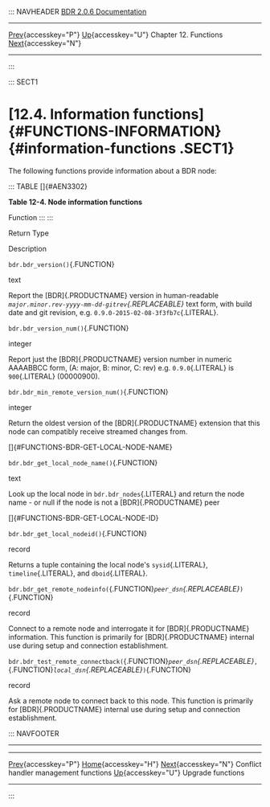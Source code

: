 ::: NAVHEADER
  [BDR 2.0.6 Documentation](index.md)                                                                                                                           
  ------------------------------------------------------------------------------------------------- ------------------------------------- ----------------------- -------------------------------------------------------------------
  [Prev](functions-conflict-handlers.md "Conflict handler management functions"){accesskey="P"}   [Up](functions.md){accesskey="U"}    Chapter 12. Functions    [Next](functions-upgrade.md "Upgrade functions"){accesskey="N"}

------------------------------------------------------------------------
:::

::: SECT1
# [12.4. Information functions]{#FUNCTIONS-INFORMATION} {#information-functions .SECT1}

The following functions provide information about a BDR node:

::: TABLE
[]{#AEN3302}

**Table 12-4. Node information functions**

Function
:::
:::

Return Type

Description

`bdr.bdr_version()`{.FUNCTION}

text

Report the [BDR]{.PRODUCTNAME} version in human-readable
*`major.minor.rev-yyyy-mm-dd-gitrev`{.REPLACEABLE}* text form, with
build date and git revision, e.g. `0.9.0-2015-02-08-3f3fb7c`{.LITERAL}.

`bdr.bdr_version_num()`{.FUNCTION}

integer

Report just the [BDR]{.PRODUCTNAME} version number in numeric AAAABBCC
form, (A: major, B: minor, C: rev) e.g. `0.9.0`{.LITERAL} is
`900`{.LITERAL} (00000900).

`bdr.bdr_min_remote_version_num()`{.FUNCTION}

integer

Return the oldest version of the [BDR]{.PRODUCTNAME} extension that this
node can compatibly receive streamed changes from.

[]{#FUNCTIONS-BDR-GET-LOCAL-NODE-NAME}

`bdr.bdr_get_local_node_name()`{.FUNCTION}

text

Look up the local node in `bdr.bdr_nodes`{.LITERAL} and return the node
name - or null if the node is not a [BDR]{.PRODUCTNAME} peer

[]{#FUNCTIONS-BDR-GET-LOCAL-NODE-ID}

`bdr.bdr_get_local_nodeid()`{.FUNCTION}

record

Returns a tuple containing the local node\'s `sysid`{.LITERAL},
`timeline`{.LITERAL}, and `dboid`{.LITERAL}.

`bdr.bdr_get_remote_nodeinfo(`{.FUNCTION}*`peer_dsn`{.REPLACEABLE}*`)`{.FUNCTION}

record

Connect to a remote node and interrogate it for [BDR]{.PRODUCTNAME}
information. This function is primarily for [BDR]{.PRODUCTNAME} internal
use during setup and connection establishment.

`bdr.bdr_test_remote_connectback(`{.FUNCTION}*`peer_dsn`{.REPLACEABLE}*`, `{.FUNCTION}*`local_dsn`{.REPLACEABLE}*`)`{.FUNCTION}

record

Ask a remote node to connect back to this node. This function is
primarily for [BDR]{.PRODUCTNAME} internal use during setup and
connection establishment.

::: NAVFOOTER

------------------------------------------------------------------------

  --------------------------------------------------------- ------------------------------------- -----------------------------------------------
  [Prev](functions-conflict-handlers.md){accesskey="P"}     [Home](index.md){accesskey="H"}     [Next](functions-upgrade.md){accesskey="N"}
  Conflict handler management functions                      [Up](functions.md){accesskey="U"}                                Upgrade functions
  --------------------------------------------------------- ------------------------------------- -----------------------------------------------
:::
